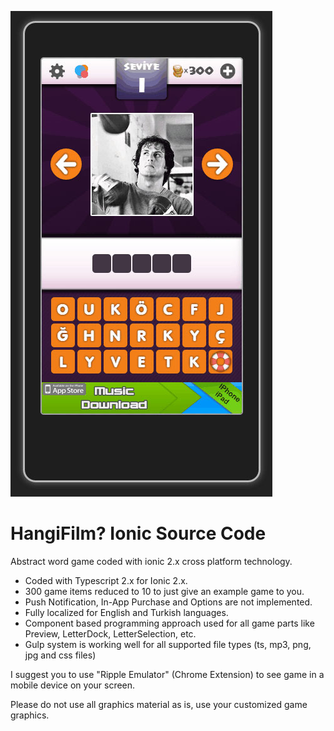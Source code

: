 ![alt tag](https://github.com/dogancoruh/hangifilm-ionic/blob/master/README.jpg?raw=true)

# HangiFilm? Ionic Source Code

Abstract word game coded with ionic 2.x cross platform technology.

* Coded with Typescript 2.x for Ionic 2.x.
* 300 game items reduced to 10 to just give an example game to you.
* Push Notification, In-App Purchase and Options are not implemented.
* Fully localized for English and Turkish languages.
* Component based programming approach used for all game parts like Preview, LetterDock, LetterSelection, etc.
* Gulp system is working well for all supported file types (ts, mp3, png, jpg and css files)

I suggest you to use "Ripple Emulator" (Chrome Extension) to see game in a mobile device on your screen.

Please do not use all graphics material as is, use your customized game graphics.
